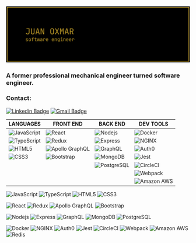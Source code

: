 ![Logo](/assets/ghLogo.png)

### A former professional mechanical engineer turned software engineer.

### Contact:

[![Linkedin Badge](https://img.shields.io/badge/-juanoxmar-black?style=flat-square&logo=Linkedin&logoColor=0A66C2&link=https://www.linkedin.com/in/juanoxmar/)](https://www.linkedin.com/in/juanoxmar/)
[![Gmail Badge](https://img.shields.io/badge/-joxmar.ramirez@gmail.com-black?style=flat-square&logo=Gmail&link=mailto:joxmar.ramirez@gmail.com)](mailto:joxmar.ramirez@gmail.com)

| LANGUAGES                                                                                       | FRONT END                                                                                           | BACK END                                                                                                         | DEV TOOLS                                                                                                |
|-------------------------------------------------------------------------------------------------|-----------------------------------------------------------------------------------------------------|------------------------------------------------------------------------------------------------------------------|----------------------------------------------------------------------------------------------------------|
| ![JavaScript](https://img.shields.io/badge/-JavaScript-black?style=flat-square&logo=javascript) | ![React](https://img.shields.io/badge/-React-black?style=flat-square&logo=react)                    | ![Nodejs](https://img.shields.io/badge/-Nodejs-black?style=flat-square&logo=Node.js)                             | ![Docker](https://img.shields.io/badge/-Docker-black?style=flat-square&logo=docker)                      |
| ![TypeScript](https://img.shields.io/badge/-TypeScript-black?style=flat-square&logo=typescript) | ![Redux](https://img.shields.io/badge/-Redux-black?style=flat-square&logo=redux&logoColor=764ABC)   | ![Express](https://img.shields.io/badge/-Express-black?style=flat-square&logo=Express)                           | ![NGINX](https://img.shields.io/badge/-NGINX-black?style=flat-square&logo=NGINX)                         |
| ![HTML5](https://img.shields.io/badge/-HTML5-black?style=flat-square&logo=html5)                | ![Apollo GraphQL](https://img.shields.io/badge/-Apollo-black?style=flat-square&logo=apollo-graphql) | ![GraphQL](https://img.shields.io/badge/-GraphQL-black?style=flat-square&logo=graphql&logoColor=E10098)          | ![Auth0](https://img.shields.io/badge/-Auth0-black?style=flat-square&logo=Auth0)                         |
| ![CSS3](https://img.shields.io/badge/-CSS3-black?style=flat-square&logo=css3&logoColor=1572B6)  | ![Bootstrap](https://img.shields.io/badge/-Bootstrap-black?style=flat-square&logo=bootstrap)        | ![MongoDB](https://img.shields.io/badge/-MongoDB-black?style=flat-square&logo=mongodb)                           | ![Jest](https://img.shields.io/badge/-Jest-black?style=flat-square&logo=Jest&logoColor=C21325)           |
|                                                                                                 |                                                                                                     | ![PostgreSQL](https://img.shields.io/badge/-PostgreSQL-black?style=flat-square&logo=postgresql&logoColor=336791) | ![CircleCI](https://img.shields.io/badge/-CircleCI-black?style=flat-square&logo=CircleCI)                |
|                                                                                                 |                                                                                                     |                                                                                                                  | ![Webpack](https://img.shields.io/badge/-Webpack-black?style=flat-square&logo=Webpack)                   |
|                                                                                                 |                                                                                                     |                                                                                                                  | ![Amazon AWS](https://img.shields.io/badge/AWS-black?style=flat-square&logo=amazon-aws&logoColor=FF9900) |


![JavaScript](https://img.shields.io/badge/-JavaScript-black?style=flat-square&logo=javascript)
![TypeScript](https://img.shields.io/badge/-TypeScript-black?style=flat-square&logo=typescript)
![HTML5](https://img.shields.io/badge/-HTML5-black?style=flat-square&logo=html5)
![CSS3](https://img.shields.io/badge/-CSS3-black?style=flat-square&logo=css3&logoColor=1572B6)

![React](https://img.shields.io/badge/-React-black?style=flat-square&logo=react)
![Redux](https://img.shields.io/badge/-Redux-black?style=flat-square&logo=redux&logoColor=764ABC)
![Apollo GraphQL](https://img.shields.io/badge/-Apollo-black?style=flat-square&logo=apollo-graphql)
![Bootstrap](https://img.shields.io/badge/-Bootstrap-black?style=flat-square&logo=bootstrap)

![Nodejs](https://img.shields.io/badge/-Nodejs-black?style=flat-square&logo=Node.js)
![Express](https://img.shields.io/badge/-Express-black?style=flat-square&logo=Express)
![GraphQL](https://img.shields.io/badge/-GraphQL-black?style=flat-square&logo=graphql&logoColor=E10098)
![MongoDB](https://img.shields.io/badge/-MongoDB-black?style=flat-square&logo=mongodb)
![PostgreSQL](https://img.shields.io/badge/-PostgreSQL-black?style=flat-square&logo=postgresql&logoColor=336791)

![Docker](https://img.shields.io/badge/-Docker-black?style=flat-square&logo=docker)
![NGINX](https://img.shields.io/badge/-NGINX-black?style=flat-square&logo=NGINX)
![Auth0](https://img.shields.io/badge/-Auth0-black?style=flat-square&logo=Auth0)
![Jest](https://img.shields.io/badge/-Jest-black?style=flat-square&logo=Jest&logoColor=C21325)
![CircleCI](https://img.shields.io/badge/-CircleCI-black?style=flat-square&logo=CircleCI)
![Webpack](https://img.shields.io/badge/-Webpack-black?style=flat-square&logo=Webpack)
![Amazon AWS](https://img.shields.io/badge/AWS-black?style=flat-square&logo=amazon-aws&logoColor=FF9900)
![Redis](https://img.shields.io/badge/-Redis-black?style=flat-square&logo=Redis)
